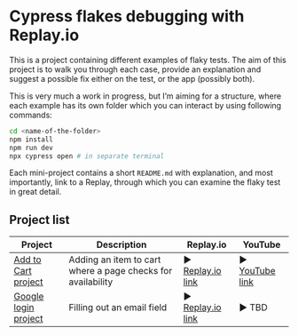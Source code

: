 # Cypress flakes debugging with Replay.io

This is a project containing different examples of flaky tests. The aim of this project is to walk you through each case, provide an explanation and suggest a possible fix either on the test, or the app (possibly both).

This is very much a work in progress, but I’m aiming for a structure, where each example has its own folder which you can interact by using following commands:

```bash
cd <name-of-the-folder>
npm install
npm run dev
npx cypress open # in separate terminal
```

Each mini-project contains a short `README.md` with explanation, and most importantly, link to a Replay, through which you can examine the flaky test in great detail.

## Project list
| Project | Description | Replay.io | YouTube |
| --- | ----------- | --- | --- |
| [Add to Cart project](./add-to-cart/README.md) | Adding an item to cart where a page checks for availability | ▶️ [Replay.io link](https://app.replay.io/recording/cypresse2especcyts--ff8097ba-1d68-406f-8c41-2f8259d03a01) | ▶️ [YouTube link](https://youtu.be/4wL8Qi9vjho)
| [Google login project](./add-to-cart/README.md) | Filling out an email field | ▶️ [Replay.io link](https://app.replay.io/recording/cypresse2especcyts--ff8097ba-1d68-406f-8c41-2f8259d03a01) | ▶️ TBD